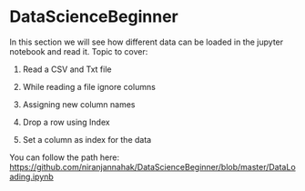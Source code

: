 # DataScienceBeginner
In this section we will see how different data  can be loaded in the jupyter notebook and read it.
</b>Topic to cover:
1) Read a CSV and Txt file

2) While reading a file ignore columns

3) Assigning new column names

4) Drop a row using Index

5) Set a column as index for the data

You can follow the path here:
https://github.com/niranjannahak/DataScienceBeginner/blob/master/DataLoading.ipynb
